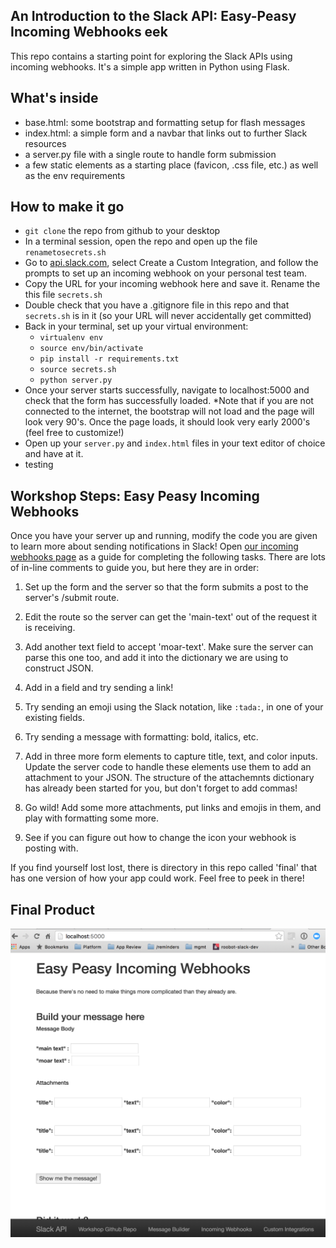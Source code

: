 ## An Introduction to the Slack API: Easy-Peasy Incoming Webhooks eek

This repo contains a starting point for exploring the Slack APIs using incoming webhooks.
It's a simple app written in Python using Flask.

## What's inside
- base.html:  some bootstrap and formatting setup for flash messages
- index.html: a simple form and a navbar that links out to further Slack resources
- a server.py file with a single route to handle form submission
- a few static elements as a starting place (favicon, .css file, etc.) as well as the env requirements


## How to make it go
- `git clone` the repo from github to your desktop
- In a terminal session, open the repo and open up the file `renametosecrets.sh`
- Go to [api.slack.com](api.slack.com), select Create a Custom Integration, and follow the prompts to set up an incoming webhook on your personal test team.
- Copy the URL for your incoming webhook here and save it. Rename the this file `secrets.sh`
- Double check that you have a .gitignore file in this repo and that `secrets.sh` is in it (so your URL will never accidentally get committed)
- Back in your terminal, set up your virtual environment:
 	- `virtualenv env`
	- `source env/bin/activate`
	- `pip install -r requirements.txt`
	- `source secrets.sh`
	- `python server.py`
- Once your server starts successfully, navigate to localhost:5000 and check that the form has successfully loaded.
	*Note that if you are not connected to the internet, the bootstrap will not load and the page will look very 90's. Once the page loads, it should look very early 2000's (feel free to customize!)
- Open up your `server.py` and `index.html` files in your text editor of choice and have at it.
- testing

## Workshop Steps: Easy Peasy Incoming Webhooks

Once you have your server up and running, modify the code you are given to learn more about sending notifications in Slack! Open [our incoming webhooks page](https://api.slack.com/incoming-webhooks) as a guide for completing the following tasks.  There are lots of in-line comments to guide you, but here they are in order:

1. Set up the form and the server so that the form submits a post to the server's /submit route.

2.  Edit the route so the server can get the 'main-text' out of the request it is receiving.

3. Add another text field to accept 'moar-text'.  Make sure the server can parse this one too, and add it into the dictionary we are using to construct JSON.

4. Add in a field and try sending a link!

5. Try sending an emoji using the Slack notation, like `:tada:`, in one of your existing fields.

6. Try sending a message with formatting: bold, italics, etc.

7. Add in three more form elements to capture title, text, and color inputs.  Update the server code to handle these elements use them to add an attachment to your JSON.  The structure of the attachemnts dictionary has already been started for you, but don't forget to add commas!

8. Go wild! Add some more attachments, put links and emojis in them, and play with formatting some more.

9. See if you can figure out how to change the icon your webhook is posting with.


If you find yourself lost lost, there is directory in this repo called 'final' that has one version of how your app could work.  Feel free to peek in there!

## Final Product
![Something like this.](/templates/static/final_example.png)
